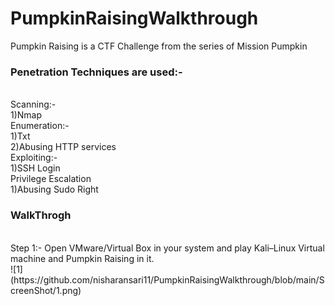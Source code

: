 # PumpkinRaisingWalkthrough
Pumpkin Raising is a CTF Challenge from the series of Mission Pumpkin <br>
<h3> Penetration Techniques are used:- </h3> <br>
      Scanning:- <br>
          1)Nmap <br>
      Enumeration:- <br>
          1)Txt <br>
          2)Abusing HTTP services <br>
      Exploiting:- <br>
          1)SSH Login <br>
      Privilege Escalation <br>
          1)Abusing Sudo Right <br>
          
<h3> WalkThrogh </h3> <br>
Step 1:- Open VMware/Virtual Box in your system and play Kali–Linux Virtual machine and Pumpkin Raising in it.<br>
![1](https://github.com/nisharansari11/PumpkinRaisingWalkthrough/blob/main/ScreenShot/1.png)

          
          
